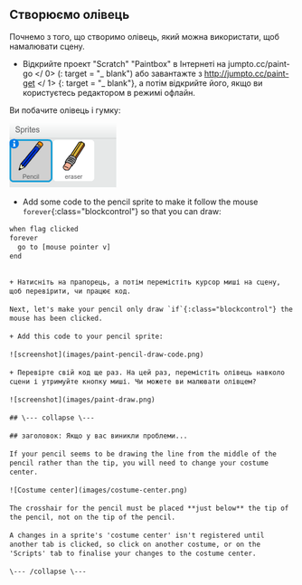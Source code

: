 ## Створюємо олівець

Почнемо з того, що створимо олівець, який можна використати, щоб намалювати сцену.

+ Відкрийте проект "Scratch" "Paintbox" в Інтернеті на  jumpto.cc/paint-go </ 0> (: target = "_ blank") або завантажте з  http://jumpto.cc/paint-get </ 1> {: target = "_ blank"}, а потім відкрийте його, якщо ви користуєтесь редактором в режимі офлайн.</li> </ul> 
    
    Ви побачите олівець і гумку:
    
    ![screenshot](images/paint-starter.png)
    
    + Add some code to the pencil sprite to make it follow the mouse `forever`{:class="blockcontrol"} so that you can draw:
    
    ```blocks
    when flag clicked
    forever
      go to [mouse pointer v]
    end
```

+ Натисніть на прапорець, а потім перемістіть курсор миші на сцену, щоб перевірити, чи працює код.

Next, let's make your pencil only draw `if`{:class="blockcontrol"} the mouse has been clicked.

+ Add this code to your pencil sprite:

![screenshot](images/paint-pencil-draw-code.png)

+ Перевірте свій код ще раз. На цей раз, перемістіть олівець навколо сцени і утримуйте кнопку миші. Чи можете ви малювати олівцем?

![screenshot](images/paint-draw.png)

## \--- collapse \---

## заголовок: Якщо у вас виникли проблеми...

If your pencil seems to be drawing the line from the middle of the pencil rather than the tip, you will need to change your costume center.

![Costume center](images/costume-center.png)

The crosshair for the pencil must be placed **just below** the tip of the pencil, not on the tip of the pencil.

A changes in a sprite's 'costume center' isn't registered until another tab is clicked, so click on another costume, or on the 'Scripts' tab to finalise your changes to the costume center.

\--- /collapse \---